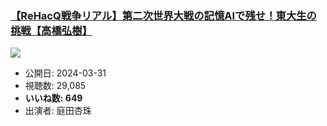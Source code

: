 ### [【ReHacQ戦争リアル】第二次世界大戦の記憶AIで残せ！東大生の挑戦【高橋弘樹】](https://www.youtube.com/watch?v=ZMPqAVaMTnE)
[![](https://img.youtube.com/vi/ZMPqAVaMTnE/hqdefault.jpg)](https://www.youtube.com/watch?v=ZMPqAVaMTnE)
-   公開日: 2024-03-31
-   視聴数: 29,085
-   **いいね数: 649**
-   出演者: 庭田杏珠
